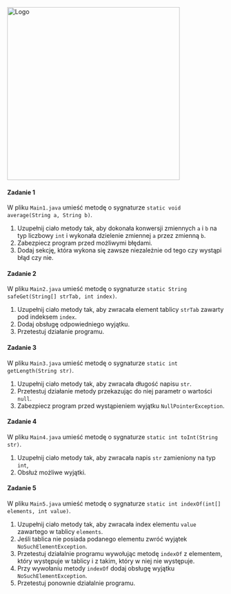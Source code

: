 <img alt="Logo" src="http://coderslab.pl/svg/logo-coderslab.svg" width="400">

#### Zadanie 1

W pliku `Main1.java` umieść metodę o sygnaturze `static void average(String a, String b)`.

1. Uzupełnij ciało metody tak, aby dokonała konwersji zmiennych `a` i `b` na typ liczbowy `int` i wykonała dzielenie zmiennej `a` przez zmienną `b`.
2. Zabezpiecz program przed możliwymi błędami.
3. Dodaj sekcję, która wykona się zawsze niezależnie od tego czy wystąpi błąd czy nie.

#### Zadanie 2

W pliku `Main2.java` umieść metodę o sygnaturze `static String safeGet(String[] strTab, int index)`.

1. Uzupełnij ciało metody tak, aby zwracała element tablicy `strTab` zawarty pod indeksem `index`.
2. Dodaj obsługę odpowiedniego wyjątku.
3. Przetestuj działanie programu.

#### Zadanie 3

W pliku `Main3.java` umieść metodę o sygnaturze `static int getLength(String str)`.

1. Uzupełnij ciało metody tak, aby zwracała długość napisu `str`.
2. Przetestuj działanie metody przekazując do niej parametr o wartości `null`.
3. Zabezpiecz program przed wystąpieniem wyjątku `NullPointerException`.

#### Zadanie 4

W pliku `Main4.java` umieść metodę o sygnaturze `static int toInt(String str)`.

1. Uzupełnij ciało metody tak, aby zwracała napis `str` zamieniony na typ `int`,
2. Obsłuż możliwe wyjątki.

#### Zadanie 5

W pliku `Main5.java` umieść metodę o sygnaturze `static int indexOf(int[] elements, int value)`.

1. Uzupełnij ciało metody tak, aby zwracała index elementu `value` zawartego w tablicy `elements`.
2. Jeśli tablica nie posiada podanego elementu zwróć wyjątek `NoSuchElementException`. 
3. Przetestuj działalnie programu wywołując metodę `indexOf` z elementem, który występuje w tablicy i z takim, który w niej nie występuje. 
4. Przy wywołaniu metody `indexOf` dodaj obsługę wyjątku `NoSuchElementException`.
5. Przetestuj ponownie działalnie programu.
